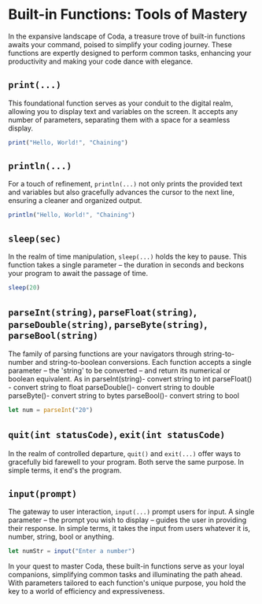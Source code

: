 # Built-in Functions: Tools of Mastery

In the expansive landscape of Coda, a treasure trove of built-in functions awaits your command, poised to simplify your coding journey. These functions are expertly designed to perform common tasks, enhancing your productivity and making your code dance with elegance.

## `print(...)`
This foundational function serves as your conduit to the digital realm, allowing you to display text and variables on the screen. It accepts any number of parameters, separating them with a space for a seamless display.

```js
print("Hello, World!", "Chaining")
```

## `println(...)`
For a touch of refinement, `println(...)` not only prints the provided text and variables but also gracefully advances the cursor to the next line, ensuring a cleaner and organized output.

```js
println("Hello, World!", "Chaining")
```

## `sleep(sec)`
In the realm of time manipulation, `sleep(...)` holds the key to pause. This function takes a single parameter – the duration in seconds and beckons your program to await the passage of time.

```js
sleep(20)
```

## `parseInt(string)`, `parseFloat(string)`, `parseDouble(string)`, `parseByte(string)`, `parseBool(string)`
The family of parsing functions are your navigators through string-to-number and string-to-boolean conversions. Each function accepts a single parameter – the 'string' to be converted – and return its numerical or boolean equivalent.
As in parseInt(string)- convert string to int
parseFloat() - convert string to float
parseDouble()- convert string to double
parseByte()- convert string to bytes
parseBool()- convert string to bool

```js
let num = parseInt("20")
```

## `quit(int statusCode)`, `exit(int statusCode)`
In the realm of controlled departure, `quit()` and `exit(...)` offer ways to gracefully bid farewell to your program. Both serve the same purpose.
In simple terms, it end's the program.

## `input(prompt)`
The gateway to user interaction, `input(...)` prompt users for input. A single parameter – the prompt you wish to display – guides the user in providing their response.
In simple terms, it takes the input from users whatever it is, number, string, bool or anything.

```js
let numStr = input("Enter a number")
```

In your quest to master Coda, these built-in functions serve as your loyal companions, simplifying common tasks and illuminating the path ahead. With parameters tailored to each function's unique purpose, you hold the key to a world of efficiency and expressiveness.
